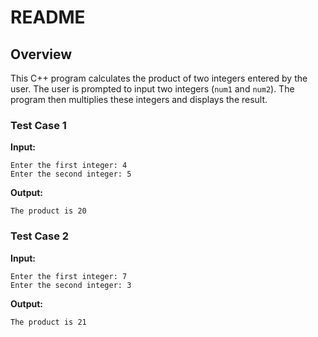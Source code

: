 # README

## Overview
This C++ program calculates the product of two integers entered by the user. The user is prompted to input two integers (`num1` and `num2`). The program then multiplies these integers and displays the result.



### Test Case 1
**Input:**
```
Enter the first integer: 4
Enter the second integer: 5
```
**Output:**
```
The product is 20
```

### Test Case 2
**Input:**
```
Enter the first integer: 7
Enter the second integer: 3
```
**Output:**
```
The product is 21
```

